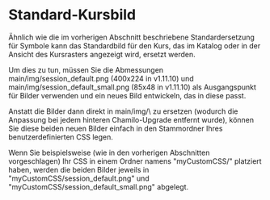 # Standard-Kursbild

Ähnlich wie die im vorherigen Abschnitt beschriebene Standardersetzung für Symbole kann das Standardbild für den Kurs, das im Katalog oder in der Ansicht des Kursrasters angezeigt wird, ersetzt werden.

Um dies zu tun, müssen Sie die Abmessungen main/img/session\_default.png \(400x224 in v1.11.10\) und main/img/session\_default\_small.png \(85x48 in v1.11.10\) als Ausgangspunkt für Bilder verwenden und ein neues Bild entwickeln, das in diese passt.

Anstatt die Bilder dann direkt in main/img/\ zu ersetzen (wodurch die Anpassung bei jedem hinteren Chamilo-Upgrade entfernt wurde\), können Sie diese beiden neuen Bilder einfach in den Stammordner Ihres benutzerdefinierten CSS legen.

Wenn Sie beispielsweise \(wie in den vorherigen Abschnitten vorgeschlagen\) Ihr CSS in einem Ordner namens "myCustomCSS/" platziert haben, werden die beiden Bilder jeweils in "myCustomCSS/session\_default.png" und "myCustomCSS/session\_default\_small.png" abgelegt.